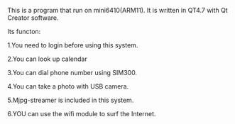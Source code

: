 This is a program that run on mini6410(ARM11). It is written in QT4.7 with Qt Creator software.

Its functon:

1.You need to login before using this system.

2.You can look up calendar

3.You can dial phone number using SIM300.

4.You can take a photo with USB camera.

5.Mjpg-streamer is included in this system.

6.YOU can use the wifi module to surf the Internet.
